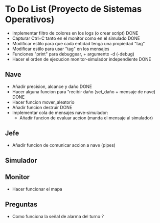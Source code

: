 # To Do List (Proyecto de Sistemas Operativos)
* Implementar filtro de colores en los logs (o crear script) DONE
* Capturar Ctrl+C tanto en el monitor como en el simulado DONE
* Modificar estilo para que cada entidad tenga una propiedad "tag"
* Modificar estilo para usar "tag" en los mensajes
* Funciones "print" para debuggear, + argumento -d (-debug)
* Hacer el orden de ejecucion monitor-simulador independiente DONE



## Nave
* Añadir precision, alcance y daño DONE
* Hacer alguna funcion para "recibir daño (set_daño + mensaje de nave) DONE
* Hacer funcion mover_aleatorio
* Añadir funcion destruir DONE
* Implementar cola de mensajes nave-simulador: 
	* Añadir funcion de evaluar accion (manda el mensaje al simulador)


## Jefe
* Añadir funcion de comunicar accion a nave (pipes)

## Simulador

## Monitor
* Hacer funcionar el mapa



## Preguntas 
* Como funciona la señal de alarma del turno ?

